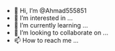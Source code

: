 - 👋 Hi, I’m @Ahmad555851
- 👀 I’m interested in ...
- 🌱 I’m currently learning ...
- 💞️ I’m looking to collaborate on ...
- 📫 How to reach me ...

<!---
Ahmad555851/Ahmad555851 is a ✨ special ✨ repository because its `README.md` (this file) appears on your GitHub profile.
You can click the Preview link to take a look at your changes.
--->
